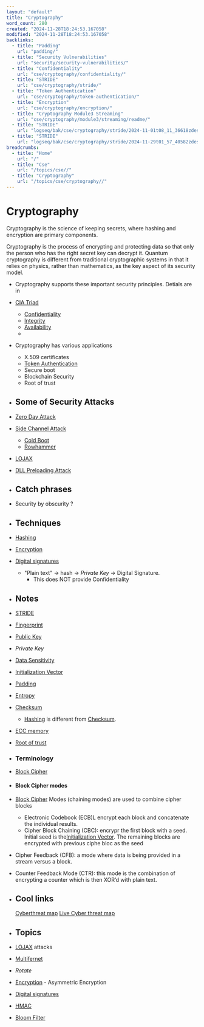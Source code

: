 ```yaml
---
layout: "default"
title: "Cryptography"
word_count: 280
created: "2024-11-28T18:24:53.167058"
modified: "2024-11-28T18:24:53.167058"
backlinks:
  - title: "Padding"
    url: "padding/"
  - title: "Security Vulnerabilities"
    url: "security/security-vulnerabilities/"
  - title: "Confidentiality"
    url: "cse/cryptography/confidentiality/"
  - title: "STRIDE"
    url: "cse/cryptography/stride/"
  - title: "Token Authentication"
    url: "cse/cryptography/token-authentication/"
  - title: "Encryption"
    url: "cse/cryptography/encryption/"
  - title: "Cryptography Module3 Streaming"
    url: "cse/cryptography/module3/streaming/readme/"
  - title: "STRIDE"
    url: "logseq/bak/cse/cryptography/stride/2024-11-01t08_11_36618zdesktop/"
  - title: "STRIDE"
    url: "logseq/bak/cse/cryptography/stride/2024-11-29t01_57_40582zdesktop/"
breadcrumbs:
  - title: "Home"
    url: "/"
  - title: "Cse"
    url: "/topics/cse//"
  - title: "Cryptography"
    url: "/topics/cse/cryptography//"
---
```

# Cryptography

Cryptography is the science of keeping secrets, where hashing and encryption are primary components.

Cryptography is the process of encrypting and protecting data so that only the person who has the right secret key can decrypt it. Quantum cryptography is different from traditional cryptographic systems in that it relies on physics, rather than mathematics, as the key aspect of its security model.
- Cryptography supports these important security principles. Detials are in
- [CIA Triad](logseq/bak/cse/cryptography/cia-triad/2024-11-01t08_11_36610zdesktop/)
	- [Confidentiality](docs/cse/cryptography/confidentiality/index/)
	- [Integrity](docs/cse/cryptography/integrity/index/)
	- [Availability](docs/cse/cryptography/availability/index/)
	-
- Cryptography has various applications
	- X.509 certificates
	- [Token Authentication](docs/cse/cryptography/token-authentication/index/)
	- Secure boot
	- Blockchain Security
	- Root of trust
- ## Some of Security Attacks
- [Zero Day Attack](docs/cse/cryptography/zero-day-attack/index/)
- [Side Channel Attack](docs/cse/cryptography/side-channel-attack/index/)
	- [Cold Boot](docs/cse/cryptography/cold-boot/index/)
	- [Rowhammer](docs/cse/cryptography/rowhammer/index/)
- [LOJAX](docs/cse/cryptography/lojax/index/)
- [DLL Preloading Attack](docs/cse/cryptography/dll-preloading-attack/index/)
- ## Catch phrases
- Security by obscurity ?
- ## Techniques
- [Hashing](docs/cse/cryptography/hashing/index/)
- [Encryption](docs/cse/cryptography/encryption/index/)
- [Digital signatures](docs/cse/cryptography/digital-signatures/index/)
	- "Plain text" -> hash -> *Private Key* -> Digital Signature.
		- This does NOT provide Confidentiality
- ## Notes
- [STRIDE](logseq/bak/cse/cryptography/stride/2024-11-29t01_57_40582zdesktop/)
- [Fingerprint](docs/cse/cryptography/fingerprint/index/)
- [Public Key](docs/cse/cryptography/public-key/index/)
- *Private Key*
- [Data Sensitivity](docs/cse/cryptography/data-sensitivity/index/)
- [Initialization Vector](docs/cse/cryptography/initialization-vector/index/)
- [Padding](docs/padding/index/)
- [Entropy](docs/cse/cryptography/entropy/index/)
- [Checksum](docs/cse/cryptography/checksum/index/)
	- [Hashing](docs/cse/cryptography/hashing/index/) is different from [Checksum](docs/cse/cryptography/checksum/index/).
- [ECC memory](docs/cse/cryptography/ecc-memory/index/)
- [Root of trust](docs/cse/cryptography/root-of-trust/index/)
- ### Terminology
- [Block Cipher](docs/cse/cryptography/block-cipher/index/)
- #### Block Cipher modes
- [Block Cipher](docs/cse/cryptography/block-cipher/index/) Modes (chaining modes) are used to combine cipher blocks
	- Electronic Codebook (ECB)L encrypt each block and concatenate the individual results.
	- Cipher Block Chaining (CBC): encrypr the first block with a seed. Initial seed is the[Initialization Vector](docs/cse/cryptography/initialization-vector/index/). The remaining blocks are encrypted with previous ciphe bloc as the seed
- Cipher Feedback (CFB): a mode where data is being provided in a stream versus a block.
- Counter Feedback Mode (CTR): this mode is the combination of encrypting a counter which is then XOR’d with plain text.
- ## Cool links
  
  [Cyberthreat map](https://cybermap.kaspersky.com/)
  [Live Cyber threat map](https://threatmap.checkpoint.com/)
- ## Topics
- [LOJAX](docs/cse/cryptography/lojax/index/) attacks
- [Multifernet](docs/cse/cryptography/multifernet/index/)
- *Rotate*
- [Encryption](docs/cse/cryptography/encryption/index/) - Asymmetric Encryption
- [Digital signatures](docs/cse/cryptography/digital-signatures/index/)
- [HMAC](docs/cse/cryptography/hmac/index/)
- [Bloom Filter](docs/bloom-filter/index/)